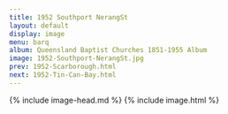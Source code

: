 ```yaml
---
title: 1952 Southport NerangSt
layout: default
display: image
menu: barq
album: Queensland Baptist Churches 1851-1955 Album
image: 1952-Southport-NerangSt.jpg
prev: 1952-Scarborough.html
next: 1952-Tin-Can-Bay.html
---
```

{% include image-head.md %}
{% include image.html %}